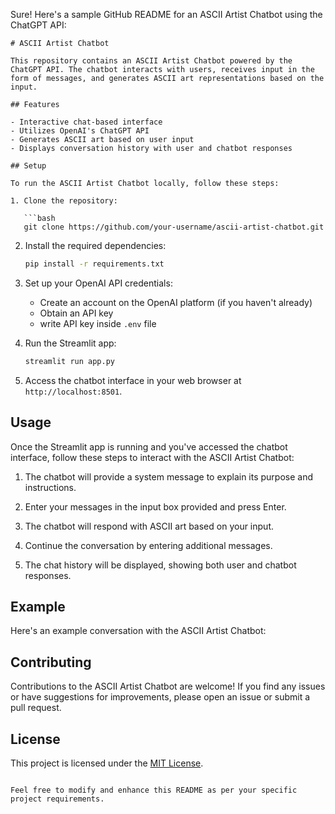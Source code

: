Sure! Here's a sample GitHub README for an ASCII Artist Chatbot using the ChatGPT API:

```
# ASCII Artist Chatbot

This repository contains an ASCII Artist Chatbot powered by the ChatGPT API. The chatbot interacts with users, receives input in the form of messages, and generates ASCII art representations based on the input.

## Features

- Interactive chat-based interface
- Utilizes OpenAI's ChatGPT API 
- Generates ASCII art based on user input
- Displays conversation history with user and chatbot responses

## Setup

To run the ASCII Artist Chatbot locally, follow these steps:

1. Clone the repository:

   ```bash
   git clone https://github.com/your-username/ascii-artist-chatbot.git
   ```

2. Install the required dependencies:

   ```bash
   pip install -r requirements.txt
   ```

3. Set up your OpenAI API credentials:

   - Create an account on the OpenAI platform (if you haven't already)
   - Obtain an API key
   - write API key inside `.env` file

4. Run the Streamlit app:

   ```bash
   streamlit run app.py
   ```

5. Access the chatbot interface in your web browser at `http://localhost:8501`.

## Usage

Once the Streamlit app is running and you've accessed the chatbot interface, follow these steps to interact with the ASCII Artist Chatbot:

1. The chatbot will provide a system message to explain its purpose and instructions.

2. Enter your messages in the input box provided and press Enter.

3. The chatbot will respond with ASCII art based on your input.

4. Continue the conversation by entering additional messages.

5. The chat history will be displayed, showing both user and chatbot responses.

## Example

Here's an example conversation with the ASCII Artist Chatbot:



## Contributing

Contributions to the ASCII Artist Chatbot are welcome! If you find any issues or have suggestions for improvements, please open an issue or submit a pull request.

## License

This project is licensed under the [MIT License](LICENSE).
```

Feel free to modify and enhance this README as per your specific project requirements.

